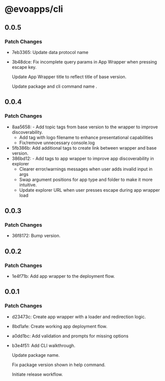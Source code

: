 # @evoapps/cli

## 0.0.5

### Patch Changes

- 7eb3365: Update data protocol name
- 3b48dce: Fix incomplete query params in App Wrapper when pressing escape key.

  Update App Wrapper title to reflect title of base version.

  Update package and cli command name .

## 0.0.4

### Patch Changes

- 8aa5658: - Add topic tags from base version to the wrapper to improve discoverability.
  - Add tag with logo filename to enhance presentational capabilities
  - Fix/remove unnecessary console.log
- 5fb386b: Add additional tags to create link between wrapper and base version.
- 386bd12: - Add tags to app wrapper to improve app discoverability in explorer
  - Clearer error/warnings messages when user adds invalid input in args
  - Swap argument positions for app type and folder to make it more intuitive.
  - Update explorer URL when user presses escape during app wrapper load

## 0.0.3

### Patch Changes

- 36f8172: Bump version.

## 0.0.2

### Patch Changes

- 1e4f71b: Add app wrapper to the deployment flow.

## 0.0.1

### Patch Changes

- d23473c: Create app wrapper with a loader and redirection logic.
- 8bd1afe: Create working app deployment flow.
- a0dd1bc: Add validation and prompts for missing options
- b3e4f51: Add CLI walkthrough.

  Update package name.

  Fix package version shown in help command.

  Initiate release workflow.
